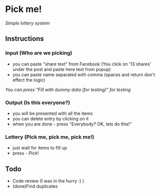 # Pick me!

_Simple lottery system_

## Instructions

### Input (Who are we picking)

* you can paste "share text" from Facebook (You click on '13 shares' under the post and paste here text from popup)
 * you can paste name separated with comma (spaces and return don't effect the logic)

*You can press "Fill with dummy data (for testing)" for testing*

### Output (Is this everyone?)

* you will be presented with all the items
 * you can delete entry by clicking on it
 * when you are done - press "Everybody? OK, lets do this!"

### Lottery (Pick me, pick me, pick me!)

* just wait for items to fill up
 * press - *Pick!*

## Todo

* Code review (I was in the hurry :) )
* (done)Find duplicates
